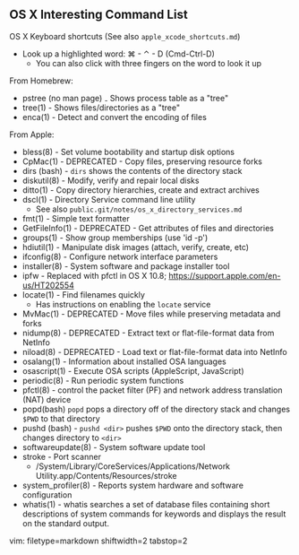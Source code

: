 ## OS X Interesting Command List ##

OS X Keyboard shortcuts (See also `apple_xcode_shortcuts.md`)
- Look up a highlighted word: ⌘ - ⌃ - D (Cmd-Ctrl-D)
  - You can also click with three fingers on the word to look it up

From Homebrew:
- pstree (no man page) ₋ Shows process table as a "tree"
- tree(1) - Shows files/directories as a "tree"
- enca(1) - Detect and convert the encoding of files

From Apple:
- bless(8) - Set volume bootability and startup disk options
- CpMac(1) - DEPRECATED - Copy files, preserving resource forks
- dirs (bash) - `dirs` shows the contents of the directory stack
- diskutil(8) - Modify, verify and repair local disks
- ditto(1) - Copy directory hierarchies, create and extract archives
- dscl(1) - Directory Service command line utility
  - See also `public.git/notes/os_x_directory_services.md`
- fmt(1) - Simple text formatter
- GetFileInfo(1) - DEPRECATED - Get attributes of files and directories
- groups(1) - Show group memberships (use 'id -p')
- hdiutil(1) - Manipulate disk images (attach, verify, create, etc)
- ifconfig(8) - Configure network interface parameters
- installer(8) - System software and package installer tool
- ipfw - Replaced with pfctl in OS X 10.8;
  https://support.apple.com/en-us/HT202554
- locate(1) - Find filenames quickly
  - Has instructions on enabling the `locate` service
- MvMac(1) - DEPRECATED - Move files while preserving metadata and forks
- nidump(8) - DEPRECATED - Extract text or flat-file-format data from NetInfo
- niload(8) - DEPRECATED - Load text or flat-file-format data into NetInfo
- osalang(1) - Information about installed OSA languages
- osascript(1) - Execute OSA scripts (AppleScript, JavaScript)
- periodic(8) - Run periodic system functions
- pfctl(8) - control the packet filter (PF) and network address translation
  (NAT) device
- popd(bash) `popd` pops a directory off of the directory stack and changes
  `$PWD` to that directory
- pushd (bash) - `pushd <dir>` pushes `$PWD` onto the directory stack, then
  changes directory to `<dir>`
- softwareupdate(8) - System software update tool
- stroke - Port scanner
  - /System/Library/CoreServices/Applications/Network Utility.app/Contents/Resources/stroke
- system_profiler(8) - Reports system hardware and software configuration
- whatis(1) - whatis  searches  a set of database files containing short
  descriptions of system commands for keywords and displays the result on the
  standard output.

vim: filetype=markdown shiftwidth=2 tabstop=2
